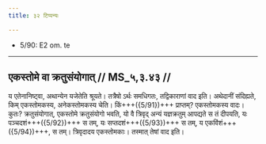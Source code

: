 ```yaml
---
title: ३२ टिप्पन्यः

---
```

- 5/90: E2 om. te

____________________________________________


## एकस्तोमे वा क्रतुसंयोगात् // MS_५,३.४३ //

य एतेनानिष्ट्वा, अथान्येन यजेतेति श्रूयते। तत्रैषो ऽर्थः समधिगतः, तद्विकाराणां वाद इति। अथेदानीं संदिह्यते, किम् एकस्तोमकस्य, अनेकस्तोमकस्य चेति। किं+++({5/91})+++ प्राप्तम्? एकस्तोमकस्य वादः। कुतः? क्रतुसंयोगात्, एकस्तोमे क्रतुसंयोगो भवति, यो वै त्रिवृद् अन्यं यज्ञक्रतुम् आपद्यते स तं दीपयति, यः पञ्चदशं+++({5/92})+++ स तम्, यः सप्तदशं+++({5/93})+++ स तम्, य एकविंशं+++({5/94})+++, स तम्। त्रिवृदादय एकस्तोमकाः। तस्मात् तेषां वाद इति।
